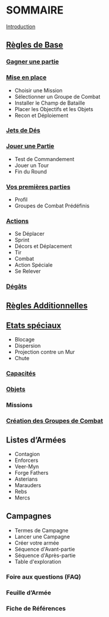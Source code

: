 # SOMMAIRE

[Introduction](introduction.md)

## [Règles de Base](core/contents.md)

### [Gagner une partie](core/howtowin.md)

### [Mise en place](core/setup.md)
+ Choisir une Mission
+ Sélectionner un Groupe de Combat
+ Installer le Champ de Bataille
+ Placer les Objectifs et les Objets
+ Recon et Déploiement

### [Jets de Dés](core/tests.md)

### [Jouer une Partie](core/playing.md)
+ Test de Commandement
+ Jouer un Tour
+ Fin du Round

### [Vos premières parties](core/firstplay.md)
+ Profil
+ Groupes de Combat Prédéfinis

### [Actions](core/actions.md)
+ Se Déplacer
+ Sprint
+ Décors et Déplacement
+ Tir
+ Combat
+ Action Spéciale
+ Se Relever

### [Dégâts](core/damages.md)


## [Règles Additionnelles](additional/contents.md)

## [Etats spéciaux](additional/special.md)
+ Blocage
+ Dispersion
+ Projection contre un Mur
+ Chute

### [Capacités](additional/abilities.md)

### [Objets](additional/items.md)

### Missions

### [Création des Groupes de Combat](additional/teams.md)


## Listes d’Armées
+ Contagion
+ Enforcers
+ Veer-Myn
+ Forge Fathers
+ Asterians
+ Marauders
+ Rebs
+ Mercs

## Campagnes
+ Termes de Campagne
+ Lancer une Campagne
+ Créer votre armée
+ Séquence d'Avant-partie
+ Séquence d'Après-partie
+ Table d'exploration

### Foire aux questions (FAQ)

### Feuille d’Armée

### Fiche de Références